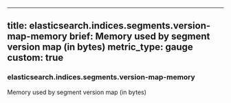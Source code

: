 
---
title: elasticsearch.indices.segments.version-map-memory
brief: Memory used by segment version map (in bytes)
metric_type: gauge
custom: true
---
### elasticsearch.indices.segments.version-map-memory

Memory used by segment version map (in bytes)
